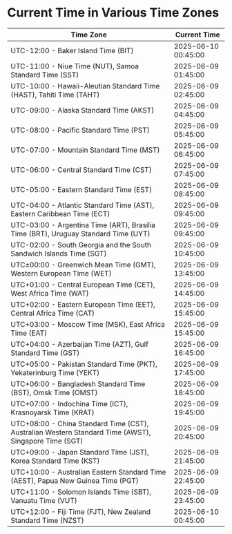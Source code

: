 # Current Time in Various Time Zones

| Time Zone | Current Time |
|-----------|--------------|
| UTC-12:00 - Baker Island Time (BIT) | 2025-06-10 00:45:00 |
| UTC-11:00 - Niue Time (NUT), Samoa Standard Time (SST) | 2025-06-09 01:45:00 |
| UTC-10:00 - Hawaii-Aleutian Standard Time (HAST), Tahiti Time (TAHT) | 2025-06-09 02:45:00 |
| UTC-09:00 - Alaska Standard Time (AKST) | 2025-06-09 04:45:00 |
| UTC-08:00 - Pacific Standard Time (PST) | 2025-06-09 05:45:00 |
| UTC-07:00 - Mountain Standard Time (MST) | 2025-06-09 06:45:00 |
| UTC-06:00 - Central Standard Time (CST) | 2025-06-09 07:45:00 |
| UTC-05:00 - Eastern Standard Time (EST) | 2025-06-09 08:45:00 |
| UTC-04:00 - Atlantic Standard Time (AST), Eastern Caribbean Time (ECT) | 2025-06-09 09:45:00 |
| UTC-03:00 - Argentina Time (ART), Brasília Time (BRT), Uruguay Standard Time (UYT) | 2025-06-09 09:45:00 |
| UTC-02:00 - South Georgia and the South Sandwich Islands Time (SGT) | 2025-06-09 10:45:00 |
| UTC±00:00 - Greenwich Mean Time (GMT), Western European Time (WET) | 2025-06-09 13:45:00 |
| UTC+01:00 - Central European Time (CET), West Africa Time (WAT) | 2025-06-09 14:45:00 |
| UTC+02:00 - Eastern European Time (EET), Central Africa Time (CAT) | 2025-06-09 15:45:00 |
| UTC+03:00 - Moscow Time (MSK), East Africa Time (EAT) | 2025-06-09 15:45:00 |
| UTC+04:00 - Azerbaijan Time (AZT), Gulf Standard Time (GST) | 2025-06-09 16:45:00 |
| UTC+05:00 - Pakistan Standard Time (PKT), Yekaterinburg Time (YEKT) | 2025-06-09 17:45:00 |
| UTC+06:00 - Bangladesh Standard Time (BST), Omsk Time (OMST) | 2025-06-09 18:45:00 |
| UTC+07:00 - Indochina Time (ICT), Krasnoyarsk Time (KRAT) | 2025-06-09 19:45:00 |
| UTC+08:00 - China Standard Time (CST), Australian Western Standard Time (AWST), Singapore Time (SGT) | 2025-06-09 20:45:00 |
| UTC+09:00 - Japan Standard Time (JST), Korea Standard Time (KST) | 2025-06-09 21:45:00 |
| UTC+10:00 - Australian Eastern Standard Time (AEST), Papua New Guinea Time (PGT) | 2025-06-09 22:45:00 |
| UTC+11:00 - Solomon Islands Time (SBT), Vanuatu Time (VUT) | 2025-06-09 23:45:00 |
| UTC+12:00 - Fiji Time (FJT), New Zealand Standard Time (NZST) | 2025-06-10 00:45:00 |
